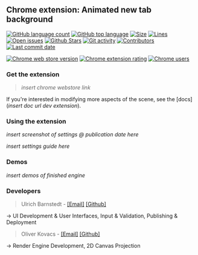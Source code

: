 ## Chrome extension: Animated new tab background

[![GitHub language count](https://img.shields.io/github/languages/count/dx81/chrome-animated-3dBg)]()
[![GitHub top language](https://img.shields.io/github/languages/top/dx81/chrome-animated-3dBg)]()
[![Size](https://img.shields.io/github/repo-size/dx81/chrome-animated-3dBg)]()
[![Lines](https://img.shields.io/tokei/lines/github/dx81/chrome-animated-3dBg)]()
[![Open issues](https://img.shields.io/github/issues-raw/dx81/chrome-animated-3dBg)]()
[![Github Stars](https://img.shields.io/github/stars/dx81/chrome-animated-3dBg)]()
[![Git activity](https://img.shields.io/github/commit-activity/m/dx81/chrome-animated-3dBg)]()
[![Contributors](https://img.shields.io/github/contributors/dx81/chrome-animated-3dBg)]()
[![Last commit date](https://img.shields.io/github/last-commit/dx81/chrome-animated-3dBg)]()

[![Chrome web store version](https://img.shields.io/chrome-web-store/v/todo)]()
[![Chrome extension rating](https://img.shields.io/chrome-web-store/rating/todo)]()
[![Chrome users](https://img.shields.io/chrome-web-store/users/todo)]()

### Get the extension

> _insert chrome webstore link_

If you're interested in modifying more aspects of the scene, see the [docs](_insert doc url dev extension_).

### Using the extension

_insert screenshot of settings @ publication date here_

_insert settings guide here_

### Demos

_insert demos of finished engine_

### Developers

> Ulrich Barnstedt  -  [[Email]](mailto:0x81.dev@gmail.com) [[Github]](https://github.com/ulrich-barnstedt)

-> UI Development & User Interfaces, Input & Validation, Publishing & Deployment

> Oliver Kovacs  -  [[Email]](mailto:oliver.kovacs.dev@gmail.com) [[Github]](https://github.com/OliverKovacs)

-> Render Engine Development, 2D Canvas Projection